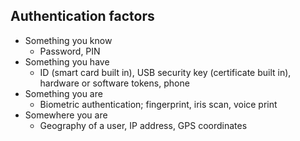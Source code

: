 ## Authentication factors
- Something you know
	- Password, PIN
- Something you have
	- ID (smart card built in), USB security key (certificate built in), hardware or software tokens, phone
- Something you are
	- Biometric authentication; fingerprint, iris scan, voice print
- Somewhere you are
	- Geography of a user, IP address, GPS coordinates
